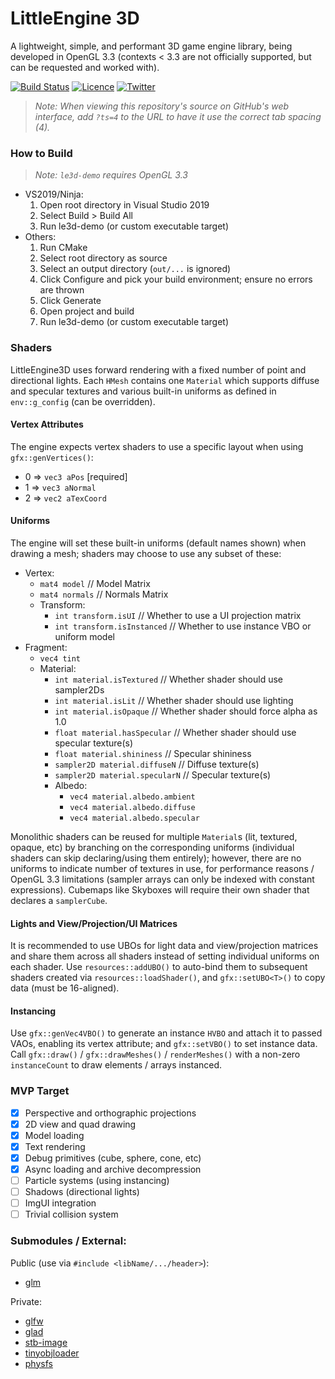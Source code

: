 # LittleEngine 3D

A lightweight, simple, and performant 3D game engine library, being developed in OpenGL 3.3 (contexts < 3.3 are not officially supported, but can be requested and worked with).

[![Build Status](https://travis-ci.org/karnkaul/LittleEngine.svg?branch=master)](https://travis-ci.org/karnkaul/LittleEngine) [![Licence](https://img.shields.io/github/license/karnkaul/LittleEngine)](LICENSE) [![Twitter](https://img.shields.io/twitter/url/https/karnkaul?label=Follow&style=social)](https://twitter.com/KarnKaul)

>*Note: When viewing this repository's source on GitHub's web interface, add `?ts=4` to the URL to have it use the correct tab spacing (4).*

### How to Build
>*Note: `le3d-demo` requires OpenGL 3.3*
* VS2019/Ninja: 
	1. Open root directory in Visual Studio 2019
	1. Select Build > Build All
	1. Run le3d-demo (or custom executable target)
* Others:
	1. Run CMake
	1. Select root directory as source
	1. Select an output directory (`out/...` is ignored)
	1. Click Configure and pick your build environment; ensure no errors are thrown
	1. Click Generate
	1. Open project and build
	1. Run le3d-demo (or custom executable target)

### Shaders
LittleEngine3D uses forward rendering with a fixed number of point and directional lights. Each `HMesh` contains one `Material` which supports diffuse and specular textures and various built-in uniforms as defined in `env::g_config` (can be overridden).

#### Vertex Attributes
The engine expects vertex shaders to use a specific layout when using `gfx::genVertices()`:
- 0 => `vec3 aPos` [required]
- 1 => `vec3 aNormal`
- 2 => `vec2 aTexCoord`

#### Uniforms
The engine will set these built-in uniforms (default names shown) when drawing a mesh; shaders may choose to use any subset of these:
- Vertex:
	- `mat4 model`		// Model Matrix
	- `mat4 normals`	// Normals Matrix
	- Transform:
		- `int transform.isUI`				// Whether to use a UI projection matrix
		- `int transform.isInstanced`		// Whether to use instance VBO or uniform model
- Fragment:
	- `vec4 tint`
	- Material:
		- `int material.isTextured`			// Whether shader should use sampler2Ds
		- `int material.isLit`				// Whether shader should use lighting
		- `int material.isOpaque`			// Whether shader should force alpha as 1.0
		- `float material.hasSpecular`		// Whether shader should use specular texture(s)
		- `float material.shininess`		// Specular shininess
		- `sampler2D material.diffuseN`		// Diffuse texture(s)
		- `sampler2D material.specularN`	// Specular texture(s)
		- Albedo:
			- `vec4 material.albedo.ambient`
			- `vec4 material.albedo.diffuse`
			- `vec4 material.albedo.specular`

Monolithic shaders can be reused for multiple `Material`s (lit, textured, opaque, etc) by branching on the corresponding uniforms (individual shaders can skip declaring/using them entirely); however, there are no uniforms to indicate number of textures in use, for performance reasons / OpenGL 3.3 limitations (sampler arrays can only be indexed with constant expressions). Cubemaps like Skyboxes will require their own shader that declares a `samplerCube`.

#### Lights and View/Projection/UI Matrices
It is recommended to use UBOs for light data and view/projection matrices and share them across all shaders instead of setting individual uniforms on each shader. Use `resources::addUBO()` to auto-bind them to subsequent shaders created via `resources::loadShader()`, and `gfx::setUBO<T>()` to copy data (must be 16-aligned).

#### Instancing
Use `gfx::genVec4VBO()` to generate an instance `HVBO` and attach it to passed VAOs, enabling its vertex attribute; and `gfx::setVBO()` to set instance data. Call `gfx::draw()` / `gfx::drawMeshes()` / `renderMeshes()` with a non-zero `instanceCount` to draw elements / arrays instanced.

### MVP Target
- [x] Perspective and orthographic projections
- [x] 2D view and quad drawing
- [x] Model loading
- [x] Text rendering
- [x] Debug primitives (cube, sphere, cone, etc)
- [x] Async loading and archive decompression
- [ ] Particle systems (using instancing)
- [ ] Shadows (directional lights)
- [ ] ImgUI integration
- [ ] Trivial collision system

### Submodules / External:

Public (use via `#include <libName/.../header>`):

- [glm](https://github.com/g-truc/glm)

Private:

- [glfw](https://github.com/glfw/glfw)
- [glad](https://github.com/Dav1dde/glad)
- [stb-image](https://github.com/nothings/stb)
- [tinyobjloader](https://github.com/syoyo/tinyobjloader)
- [physfs](https://icculus.org/physfs/)
